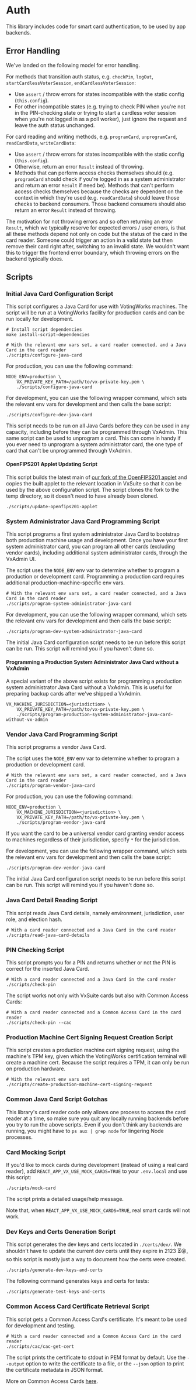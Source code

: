# Auth

This library includes code for smart card authentication, to be used by app
backends.

## Error Handling

We've landed on the following model for error handling.

For methods that transition auth status, e.g. `checkPin`, `logOut`,
`startCardlessVoterSession`, `endCardlessVoterSession`:

- Use `assert` / throw errors for states incompatible with the static config
  (`this.config`).
- For other incompatible states (e.g. trying to check PIN when you're not in the
  PIN-checking state or trying to start a cardless voter session when you're not
  logged in as a poll worker), just ignore the request and leave the auth status
  unchanged.

For card reading and writing methods, e.g. `programCard`, `unprogramCard`,
`readCardData`, `writeCardData`:

- Use `assert` / throw errors for states incompatible with the static config
  (`this.config`).
- Otherwise, return an error `Result` instead of throwing.
- Methods that can perform access checks themselves should (e.g. `programCard`
  should check if you're logged in as a system administrator and return an error
  `Result` if need be). Methods that can't perform access checks themselves
  because the checks are dependent on the context in which they're used (e.g.
  `readCardData`) should leave those checks to backend consumers. Those backend
  consumers should also return an error `Result` instead of throwing.

The motivation for not throwing errors and so often returning an error `Result`,
which we typically reserve for expected errors / user errors, is that all these
methods depend not only on code but the status of the card in the card reader.
Someone could trigger an action in a valid state but then remove their card
right after, switching to an invalid state. We wouldn't want this to trigger the
frontend error boundary, which throwing errors on the backend typically does.

## Scripts

### Initial Java Card Configuration Script

This script configures a Java Card for use with VotingWorks machines. The script
will be run at a VotingWorks facility for production cards and can be run
locally for development.

```
# Install script dependencies
make install-script-dependencies

# With the relevant env vars set, a card reader connected, and a Java Card in the card reader
./scripts/configure-java-card
```

For production, you can use the following command:

```
NODE_ENV=production \
    VX_PRIVATE_KEY_PATH=/path/to/vx-private-key.pem \
    ./scripts/configure-java-card
```

For development, you can use the following wrapper command, which sets the
relevant env vars for development and then calls the base script:

```
./scripts/configure-dev-java-card
```

This script needs to be run on all Java Cards before they can be used in any
capacity, including before they can be programmed through VxAdmin. This same
script can be used to unprogram a card. This can come in handy if you ever need
to unprogram a system administrator card, the one type of card that can't be
unprogrammed through VxAdmin.

#### OpenFIPS201 Applet Updating Script

This script builds the latest main of
[our fork of the OpenFIPS201 applet](https://github.com/votingworks/OpenFIPS201)
and copies the built applet to the relevant location in VxSuite so that it can
be used by the above configuration script. The script clones the fork to the
temp directory, so it doesn't need to have already been cloned.

```
./scripts/update-openfips201-applet
```

### System Administrator Java Card Programming Script

This script programs a first system administrator Java Card to bootstrap both
production machine usage and development. Once you have your first system
administrator card, you can program all other cards (excluding vendor cards),
including additional system administrator cards, through the VxAdmin UI.

The script uses the `NODE_ENV` env var to determine whether to program a
production or development card. Programming a production card requires
additional production-machine-specific env vars.

```
# With the relevant env vars set, a card reader connected, and a Java Card in the card reader
./scripts/program-system-administrator-java-card
```

For development, you can use the following wrapper command, which sets the
relevant env vars for development and then calls the base script:

```
./scripts/program-dev-system-administrator-java-card
```

The initial Java Card configuration script needs to be run before this script
can be run. This script will remind you if you haven't done so.

#### Programming a Production System Administrator Java Card without a VxAdmin

A special variant of the above script exists for programming a production system
administrator Java Card without a VxAdmin. This is useful for preparing backup
cards after we've shipped a VxAdmin.

```
VX_MACHINE_JURISDICTION=<jurisdiction> \
    VX_PRIVATE_KEY_PATH=/path/to/vx-private-key.pem \
    ./scripts/program-production-system-administrator-java-card-without-vx-admin
```

### Vendor Java Card Programming Script

This script programs a vendor Java Card.

The script uses the `NODE_ENV` env var to determine whether to program a
production or development card.

```
# With the relevant env vars set, a card reader connected, and a Java Card in the card reader
./scripts/program-vendor-java-card
```

For production, you can use the following command:

```
NODE_ENV=production \
    VX_MACHINE_JURISDICTION=<jurisdiction> \
    VX_PRIVATE_KEY_PATH=/path/to/vx-private-key.pem \
    ./scripts/program-vendor-java-card
```

If you want the card to be a universal vendor card granting vendor access to
machines regardless of their jurisdiction, specify `*` for the jurisdiction.

For development, you can use the following wrapper command, which sets the
relevant env vars for development and then calls the base script:

```
./scripts/program-dev-vendor-java-card
```

The initial Java Card configuration script needs to be run before this script
can be run. This script will remind you if you haven't done so.

### Java Card Detail Reading Script

This script reads Java Card details, namely environment, jurisdiction, user
role, and election hash.

```
# With a card reader connected and a Java Card in the card reader
./scripts/read-java-card-details
```

### PIN Checking Script

This script prompts you for a PIN and returns whether or not the PIN is correct
for the inserted Java Card.

```
# With a card reader connected and a Java Card in the card reader
./scripts/check-pin
```

The script works not only with VxSuite cards but also with Common Access Cards:

```
# With a card reader connected and a Common Access Card in the card reader
./scripts/check-pin --cac
```

### Production Machine Cert Signing Request Creation Script

This script creates a production machine cert signing request, using the
machine's TPM key, given which the VotingWorks certification terminal will
create a machine cert. Because the script requires a TPM, it can only be run on
production hardware.

```
# With the relevant env vars set
./scripts/create-production-machine-cert-signing-request
```

### Common Java Card Script Gotchas

This library's card reader code only allows one process to access the card
reader at a time, so make sure you quit any locally running backends before you
try to run the above scripts. Even if you don't think any backends are running,
you might have to `ps aux | grep node` for lingering Node processes.

### Card Mocking Script

If you'd like to mock cards during development (instead of using a real card
reader), add `REACT_APP_VX_USE_MOCK_CARDS=TRUE` to your `.env.local` and use
this script:

```
./scripts/mock-card
```

The script prints a detailed usage/help message.

Note that, when `REACT_APP_VX_USE_MOCK_CARDS=TRUE`, real smart cards will not
work.

### Dev Keys and Certs Generation Script

This script generates the dev keys and certs located in `./certs/dev/`. We
shouldn't have to update the current dev certs until they expire in 2123 ⏳😝,
so this script is mostly just a way to document how the certs were created.

```
./scripts/generate-dev-keys-and-certs
```

The following command generates keys and certs for tests:

```
./scripts/generate-test-keys-and-certs
```

### Common Access Card Certificate Retrieval Script

This script gets a Common Access Card's certificate. It's meant to be used for
development and testing.

```
# With a card reader connected and a Common Access Card in the card reader
./scripts/cac/cac-get-cert
```

The script prints the certificate to stdout in PEM format by default. Use the
`--output` option to write the certificate to a file, or the `--json` option to
print the certificate metadata in JSON format.

More on Common Access Cards [here](./src/cac/README.md).
